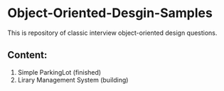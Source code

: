 # Object-Oriented-Desgin-Samples


This is repository of classic interview object-oriented design questions.


## Content:

1) Simple ParkingLot (finished)
2) Lirary Management System (building)
